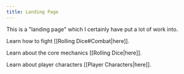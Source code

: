 ```yaml
---
title: Landing Page
---
```


This is a "landing page" which I certainly have put a lot of work into.

Learn how to fight [[Rolling Dice#Combat|here]].  

Learn about the core mechanics [[Rolling Dice|here]].

Learn about player characters [[Player Characters|here]].